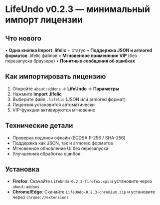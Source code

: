 # LifeUndo v0.2.3 — минимальный импорт лицензии

## Что нового

• **Одна кнопка Import .lifelic** + статус
• **Поддержка JSON и armored форматов** .lifelic файлов
• **Мгновенное применение VIP** (без перезапуска браузера)
• **Понятные сообщения об ошибках**

## Как импортировать лицензию

1. Откройте `about:addons` → **LifeUndo** → **Параметры**
2. Нажмите **Import .lifelic**
3. Выберите файл `.lifelic` (JSON или armored формат)
4. Лицензия установится автоматически
5. VIP-функции активируются мгновенно

## Технические детали

- Проверка подписи офлайн (ECDSA P-256 / SHA-256)
- Поддержка как JSON, так и armored форматов
- Мгновенное обновление UI без перезапуска
- Улучшенная обработка ошибок

## Установка

- **Firefox**: Скачайте `LifeUndo-0.2.3-firefox.xpi` и установите через `about:addons`
- **Chrome/Edge**: Скачайте `LifeUndo-0.2.3-chromium.zip` и установите через `chrome://extensions`

































